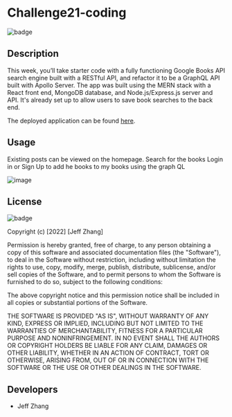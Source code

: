 # Challenge21-coding

![badge](https://img.shields.io/badge/license-MIT-orange)

## Description

This week, you’ll take starter code with a fully functioning Google Books API search engine built with a RESTful API, and refactor it to be a GraphQL API built with Apollo Server. The app was built using the MERN stack with a React front end, MongoDB database, and Node.js/Express.js server and API. It's already set up to allow users to save book searches to the back end.

The deployed application can be found [here](https://challenge21-coding.herokuapp.com/). 
## Usage

Existing posts can be viewed on the homepage.
Search for the books
Login in or Sign Up to add he books to my books using the graph QL



![image](https://user-images.githubusercontent.com/16517540/217831178-aba47fbd-8613-441b-9cbd-d5f1f524fa76.png)



## License
![badge](https://img.shields.io/badge/license-MIT-orange)

Copyright (c) [2022] [Jeff Zhang]

Permission is hereby granted, free of charge, to any person obtaining a copy
of this software and associated documentation files (the "Software"), to deal
in the Software without restriction, including without limitation the rights
to use, copy, modify, merge, publish, distribute, sublicense, and/or sell
copies of the Software, and to permit persons to whom the Software is
furnished to do so, subject to the following conditions:

The above copyright notice and this permission notice shall be included in all
copies or substantial portions of the Software.

THE SOFTWARE IS PROVIDED "AS IS", WITHOUT WARRANTY OF ANY KIND, EXPRESS OR
IMPLIED, INCLUDING BUT NOT LIMITED TO THE WARRANTIES OF MERCHANTABILITY,
FITNESS FOR A PARTICULAR PURPOSE AND NONINFRINGEMENT. IN NO EVENT SHALL THE
AUTHORS OR COPYRIGHT HOLDERS BE LIABLE FOR ANY CLAIM, DAMAGES OR OTHER
LIABILITY, WHETHER IN AN ACTION OF CONTRACT, TORT OR OTHERWISE, ARISING FROM,
OUT OF OR IN CONNECTION WITH THE SOFTWARE OR THE USE OR OTHER DEALINGS IN THE
SOFTWARE.

## Developers
* Jeff Zhang

